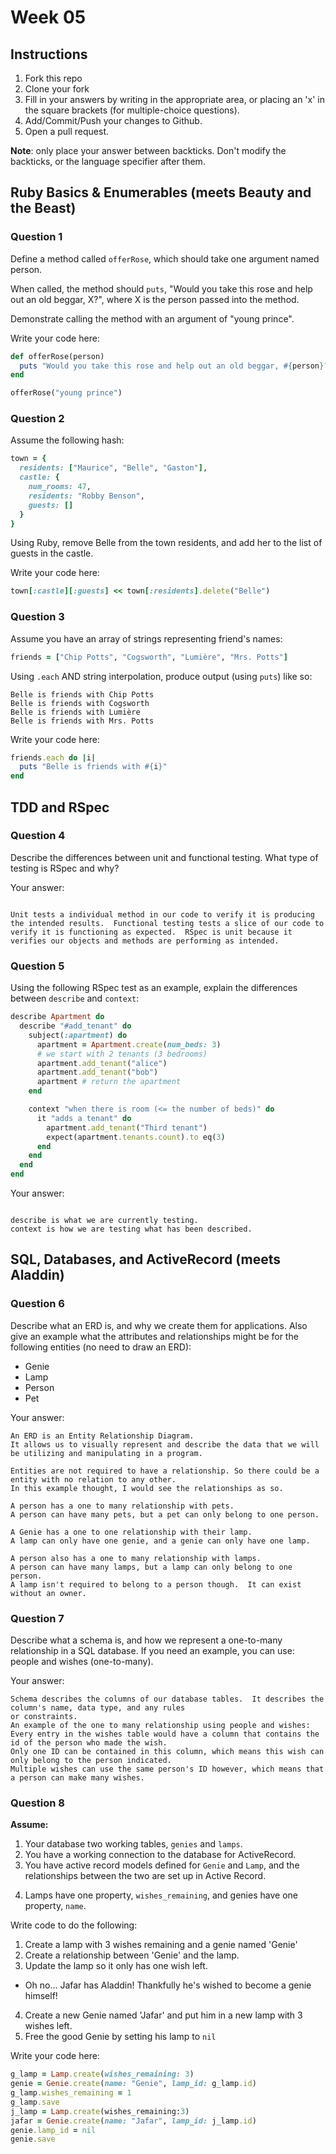 # Week 05

## Instructions

1. Fork this repo
2. Clone your fork
3. Fill in your answers by writing in the appropriate area, or placing an 'x' in
the square brackets (for multiple-choice questions).
4. Add/Commit/Push your changes to Github.
5. Open a pull request.

**Note**: only place your answer between backticks. Don't modify the backticks,
or the language specifier after them.

## Ruby Basics & Enumerables (meets Beauty and the Beast)

### Question 1

Define a method called `offerRose`, which should take one argument named person.

When called, the method should `puts`, "Would you take this rose and help out
an old beggar, X?", where X is the person passed into the method.

Demonstrate calling the method with an argument of "young prince".

Write your code here:
```ruby
def offerRose(person)
  puts "Would you take this rose and help out an old beggar, #{person}?"
end

offerRose("young prince")
```

### Question 2

Assume the following hash:

```ruby
town = {
  residents: ["Maurice", "Belle", "Gaston"],
  castle: {
    num_rooms: 47,
    residents: "Robby Benson",
    guests: []
  }
}
```

Using Ruby, remove Belle from the town residents, and
add her to the list of guests in the castle.

Write your code here:
```ruby
town[:castle][:guests] << town[:residents].delete("Belle")
```

### Question 3

Assume you have an array of strings representing friend's names:

```ruby
friends = ["Chip Potts", "Cogsworth", "Lumière", "Mrs. Potts"]
```

Using `.each` AND string interpolation, produce output (using `puts`) like so:

```
Belle is friends with Chip Potts
Belle is friends with Cogsworth
Belle is friends with Lumière
Belle is friends with Mrs. Potts
```

Write your code here:
```ruby
friends.each do |i|
  puts "Belle is friends with #{i}"
end
```

## TDD and RSpec

### Question 4

Describe the differences between unit and functional testing. What type of testing is RSpec and why?

Your answer:
```text

Unit tests a individual method in our code to verify it is producing the intended results.  Functional testing tests a slice of our code to verify it is functioning as expected.  RSpec is unit because it verifies our objects and methods are performing as intended.
```

### Question 5

Using the following RSpec test as an example, explain the differences between `describe` and `context`:

```ruby
describe Apartment do
  describe "#add_tenant" do
    subject(:apartment) do
      apartment = Apartment.create(num_beds: 3)
      # we start with 2 tenants (3 bedrooms)
      apartment.add_tenant("alice")
      apartment.add_tenant("bob")
      apartment # return the apartment
    end

    context "when there is room (<= the number of beds)" do
      it "adds a tenant" do
        apartment.add_tenant("Third tenant")
        expect(apartment.tenants.count).to eq(3)
      end
    end
  end
end
```

Your answer:
```text

describe is what we are currently testing.
context is how we are testing what has been described.
```

## SQL, Databases, and ActiveRecord (meets Aladdin)

### Question 6

Describe what an ERD is, and why we create them for applications. Also give an
example what the attributes and relationships might be for the following
entities (no need to draw an ERD):
<!-- Maybe clarify whether they're meant to give relationships between all four entities or... -->
* Genie
* Lamp
* Person
* Pet

Your answer:
```
An ERD is an Entity Relationship Diagram.
It allows us to visually represent and describe the data that we will be utilizing and manipulating in a program.

Entities are not required to have a relationship. So there could be a entity with no relation to any other.
In this example thought, I would see the relationships as so.

A person has a one to many relationship with pets.
A person can have many pets, but a pet can only belong to one person.

A Genie has a one to one relationship with their lamp.
A lamp can only have one genie, and a genie can only have one lamp.

A person also has a one to many relationship with lamps.
A person can have many lamps, but a lamp can only belong to one person.  
A lamp isn't required to belong to a person though.  It can exist without an owner.
```

### Question 7

Describe what a schema is, and how we represent a one-to-many relationship in a
SQL database. If you need an example, you can use: people and wishes
(one-to-many).

Your answer:
```
Schema describes the columns of our database tables.  It describes the column's name, data type, and any rules
or constraints.
An example of the one to many relationship using people and wishes:
Every entry in the wishes table would have a column that contains the id of the person who made the wish.
Only one ID can be contained in this column, which means this wish can only belong to the person indicated.
Multiple wishes can use the same person's ID however, which means that a person can make many wishes.
```

### Question 8

**Assume:**
1. Your database two working tables, `genies` and `lamps`.
2. You have a working connection to the database for ActiveRecord.
3. You have active record models defined for `Genie` and `Lamp`, and the
relationships between the two are set up in Active Record.
<!-- Do we want to specifiy what kind of relationship they have, in case some students aren't familiar with the mythology...? -->
4. Lamps have one property, `wishes_remaining`, and genies have one property, `name`.

Write code to do the following:

1. Create a lamp with 3 wishes remaining and a genie named 'Genie'
2. Create a relationship between 'Genie' and the lamp.
3. Update the lamp so it only has one wish left.
  * Oh no... Jafar has Aladdin! Thankfully he's wished to become a genie himself!
4. Create a new Genie named 'Jafar' and put him in a new lamp with 3 wishes left.
5. Free the good Genie by setting his lamp to `nil`


Write your code here:
```ruby
g_lamp = Lamp.create(wishes_remaining: 3)
genie = Genie.create(name: "Genie", lamp_id: g_lamp.id)
g_lamp.wishes_remaining = 1
g_lamp.save
j_lamp = Lamp.create(wishes_remaining:3)
jafar = Genie.create(name: "Jafar", lamp_id: j_lamp.id)
genie.lamp_id = nil
genie.save
```
